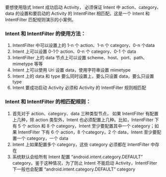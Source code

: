 要想使用隐式 Intent 成功启动 Activity， 必须保证 Intent 中 action、category、data 的设置和要启动的 Activity 的 IntentFilter 相匹配。这是一个 Intent 和 IntentFilter 匹配规则演示的小案例。

### Intent 和 IntentFilter 的使用方法：

1. IntentFilter 中可以设置上的 1-n 个 action、1-n 个 category、0-n 个data
2. Intent 上可以设置 0-1个 action、0-n 个 category、0-1 个 data
3. IntentFilter 上的 data 节点上可以设置 scheme、host、port、path、mimetype 等等
4. Intent 上可以使用 Uri 设置 data，使用字符串设置 mimetype
5. Intent 上的 data 和 type 要么同时设置上，要么只设置 data，要么只设置 type
6. Intent 要成功启动 Activity 必须和 Activity 的 IntentFilter 规则相匹配

### Intent 和 IntentFilter 的相匹配规则：
1. 首先对于 action、category、data 三种类型节点， 如果 IntentFilter 有配置上几种，除 action 类型外，Intent 也必须配置上几种。比如，IntentFilter 下有 5 个 action 和 8 个 category，Intent 至少要配置其中一个 category；如果 IntentFilter 下有 6 个 action，8 个category，2 个 data，Intent 至少要配置一个 category，一个 data
2. Intent 上如果配置多个 category，这些 category 必须都在 IntentFilter 中存在
3. 系统默认会给所有 Intent 配置 “android.intent.category.DEFAULT” category。鉴于这种情况，为了防止 Intent 不能启动 Activity，IntentFilter 下一般也会配置 “android.intent.category.DEFAULT” category
